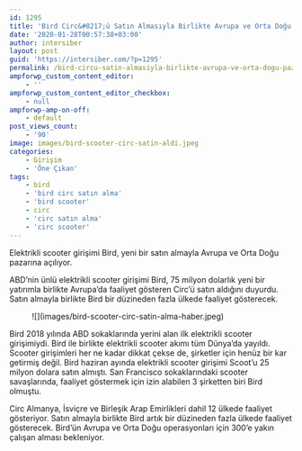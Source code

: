 ```yaml
---
id: 1295
title: 'Bird Circ&#8217;ü Satın Almasıyla Birlikte Avrupa ve Orta Doğu Pazarına Açılıyor'
date: '2020-01-28T00:57:38+03:00'
author: intersiber
layout: post
guid: 'https://intersiber.com/?p=1295'
permalink: /bird-circu-satin-almasiyla-birlikte-avrupa-ve-orta-dogu-pazarina-aciliyor/
ampforwp_custom_content_editor:
    - ''
ampforwp_custom_content_editor_checkbox:
    - null
ampforwp-amp-on-off:
    - default
post_views_count:
    - '90'
image: images/bird-scooter-circ-satin-aldi.jpeg
categories:
    - Girişim
    - 'Öne Çıkan'
tags:
    - bird
    - 'bird circ satın alma'
    - 'bird scooter'
    - circ
    - 'circ satın alma'
    - 'circ scooter'
---
```


Elektrikli scooter girişimi Bird, yeni bir satın almayla Avrupa ve Orta Doğu pazarına açılıyor.

ABD’nin ünlü elektrikli scooter girişimi Bird, 75 milyon dolarlık yeni bir yatırımla birlikte Avrupa’da faaliyet gösteren Circ’ü satın aldığını duyurdu. Satın almayla birlikte Bird bir düzineden fazla ülkede faaliyet gösterecek.

<figure class="wp-block-image size-large">![](images/bird-scooter-circ-satin-alma-haber.jpeg)</figure>Bird 2018 yılında ABD sokaklarında yerini alan ilk elektrikli scooter girişimiydi. Bird ile birlikte elektrikli scooter akımı tüm Dünya’da yayıldı. Scooter girişimleri her ne kadar dikkat çekse de, şirketler için henüz bir kar getirmiş değil. Bird haziran ayında elektrikli scooter girişimi Scoot’u 25 milyon dolara satın almıştı. San Francisco sokaklarındaki scooter savaşlarında, faaliyet göstermek için izin alabilen 3 şirketten biri Bird olmuştu.

Circ Almanya, İsviçre ve Birleşik Arap Emirlikleri dahil 12 ülkede faaliyet gösteriyor. Satın almayla birlikte Bird artık bir düzineden fazla ülkede faaliyet gösterecek. Bird’ün Avrupa ve Orta Doğu operasyonları için 300’e yakın çalışan alması bekleniyor.